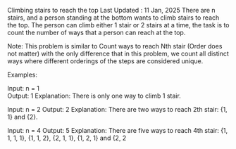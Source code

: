 Climbing stairs to reach the top
Last Updated : 11 Jan, 2025
There are n stairs, and a person standing at the bottom wants to climb stairs to reach the top. The person can climb either 1 stair or 2 stairs at a time, the task is to count the number of ways that a person can reach at the top.

Note: This problem is similar to Count ways to reach Nth stair (Order does not matter) with the only difference that in this problem, we count all distinct ways where different orderings of the steps are considered unique.

Examples:

Input: n = 1                                                                                                                                                 
Output: 1 
Explanation: There is only one way to climb 1 stair.                                                                                          


Input: n = 2
Output: 2 
Explanation: There are two ways to reach 2th stair: {1, 1} and {2}.  


Input: n = 4 
Output: 5 
Explanation: There are five ways to reach 4th stair: {1, 1, 1, 1}, {1, 1, 2}, {2, 1, 1}, {1, 2, 1} and {2, 2